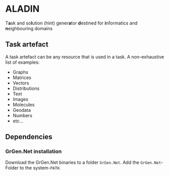 # ALADIN

T**a**sk and so**l**ution (hint) gener**a**tor **d**estined for **i**nformatics and **n**eighbouring domains

## Task artefact

A task artefact can be any resource that is used in a task. A non-exhaustive list of examples:

- Graphs
- Matrices
- Vectors
- Distributions
- Text
- Images
- Molecules
- Geodata
- Numbers
- etc...

## Dependencies

### GrGen.Net installation

Download the GrGen.Net binaries to a folder `GrGen.Net`.
Add the `GrGen.Net`-Folder to the system-`PATH`.
